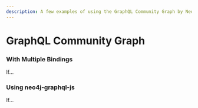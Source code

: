 ```yaml
---
description: A few examples of using the GraphQL Community Graph by Neo4j.
---
```


# GraphQL Community Graph

### With Multiple Bindings

If...

### Using neo4j-graphql-js

If...



